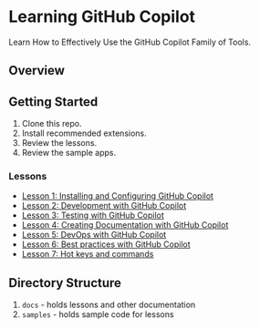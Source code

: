 # Learning GitHub Copilot

Learn How to Effectively Use the GitHub Copilot Family of Tools.

## Overview

## Getting Started

1. Clone this repo.
1. Install recommended extensions.
1. Review the lessons.
1. Review the sample apps.

### Lessons

- [Lesson 1: Installing and Configuring GitHub Copilot](docs/1-installing-copilot.md)
- [Lesson 2: Development with GitHub Copilot](docs/2-development-with-copilot.md)
- [Lesson 3: Testing with GitHub Copilot](docs/3-testing-with-copilot.md)
- [Lesson 4: Creating Documentation with GitHub Copilot](docs/4-creating-documentation-with-copilot.md)
- [Lesson 5: DevOps with GitHub Copilot](docs/5-devops-with-copilot.md)
- [Lesson 6: Best practices with GitHub Copilot](docs/6-best-practices-with-copilot.md)
- [Lesson 7: Hot keys and commands](docs/7-prompting-techniques.md)

## Directory Structure

1. `docs` - holds lessons and other documentation
1. `samples` - holds sample code for lessons
